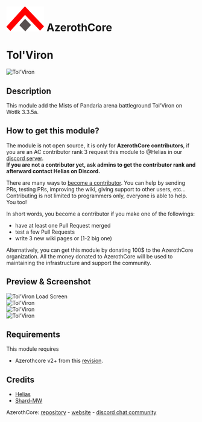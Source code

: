 # ![logo](https://raw.githubusercontent.com/azerothcore/azerothcore.github.io/master/images/logo-github.png) AzerothCore

# Tol'Viron
![Tol'Viron](https://raw.githubusercontent.com/azerothcore/mod-arena-tolviron/master/icon.png)


## Description
This module add the Mists of Pandaria arena battleground Tol'Viron on Wotlk 3.3.5a.

## How to get this module?

The module is not open source, it is only for **AzerothCore contributors**, if you are an AC contributor rank 3 request this module to @Helias in our [discord server](https://discordapp.com/invite/gkt4y2x).  
**If you are not a contributor yet, ask admins to get the contributor rank and afterward contact Helias on Discord.**

There are many ways to [become a contributor](http://www.azerothcore.org/wiki/Contribute). You can help by sending PRs, testing PRs, improving the wiki, giving support to other users, etc... Contributing is not limited to programmers only, everyone is able to help. You too!

In short words, you become a contributor if you make one of the followings:
- have at least one Pull Request merged
- test a few Pull Requests
- write 3 new wiki pages or (1-2 big one)

Alternatively, you can get this module by donating 100$ to the AzerothCore organization. All the money donated to AzerothCore will be used to maintaining the infrastructure and support the community.

## Preview & Screenshot

![Tol'Viron Load Screen](https://raw.githubusercontent.com/azerothcore/mod-arena-tolviron/master/images/LoadScreenTolvirArena.png)  
![Tol'Viron](https://raw.githubusercontent.com/azerothcore/mod-arena-tolviron/master/images/TolViron.jpg)  
![Tol'Viron](https://raw.githubusercontent.com/azerothcore/mod-arena-tolviron/master/images/TolViron2.png)  
![Tol'Viron](https://raw.githubusercontent.com/azerothcore/mod-arena-tolviron/master/images/TolViron3.png)

## Requirements
This module requires
- Azerothcore v2+ from this [revision](https://github.com/azerothcore/azerothcore-wotlk/commit/eadcb1a78208f1b777bbd847048f495128c84372).


## Credits

* [Helias](https://github.com/Helias)
* [Shard-MW](https://github.com/Shard-MW)

AzerothCore: [repository](https://github.com/azerothcore) - [website](http://azerothcore.org/) - [discord chat community](https://discord.gg/PaqQRkd)
